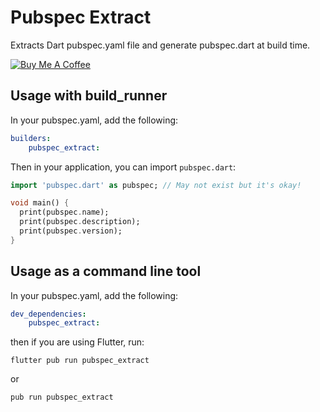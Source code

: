 # Pubspec Extract

Extracts Dart pubspec.yaml file and generate pubspec.dart at build time.

[![Buy Me A Coffee](https://bmc-cdn.nyc3.digitaloceanspaces.com/BMC-button-images/custom_images/orange_img.png "Buy Me A Coffee")](https://www.buymeacoffee.com/JORBmbw9h "Buy Me A Coffee")

## Usage with build_runner

In your pubspec.yaml, add the following:

```yaml
builders:
    pubspec_extract:
```

Then in your application, you can import `pubspec.dart`:

```dart
import 'pubspec.dart' as pubspec; // May not exist but it's okay!

void main() {
  print(pubspec.name);
  print(pubspec.description);
  print(pubspec.version);
}
```

## Usage as a command line tool

In your pubspec.yaml, add the following:

```yaml
dev_dependencies:
    pubspec_extract:
```

then if you are using Flutter, run:

```shell
flutter pub run pubspec_extract
```

or

```shell
pub run pubspec_extract
```
